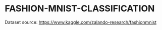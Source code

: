 # FASHION-MNIST-CLASSIFICATION

Dataset source: https://www.kaggle.com/zalando-research/fashionmnist
